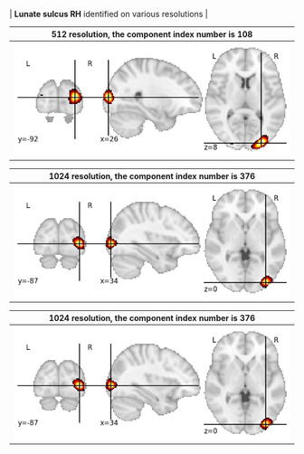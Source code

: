 


| **Lunate sulcus RH** identified on various resolutions |

| 512 resolution, the component index number is 108|  
|:---:|  
| ![Component 512](../512/final/108.jpg "From component 512: Lunate sulcus RH") |

| 1024 resolution, the component index number is 376|  
|:---:|  
| ![Component 1024](../1024/final/376.jpg "From component 1024: Lunate sulcus RH") |

| 1024 resolution, the component index number is 376|  
|:---:|  
| ![Component 1024](../1024/final/376.jpg "From component 1024: Lunate sulcus RH") |